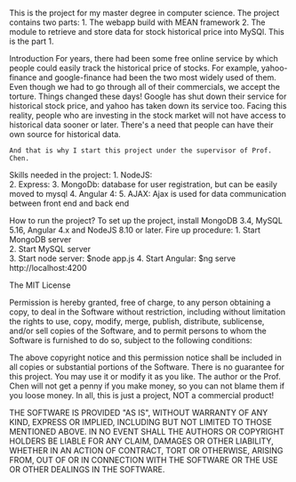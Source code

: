 
This is the project for my master degree in computer science. The project contains
two parts:
    1. The webapp build with MEAN framework
    2. The module to retrieve and store data for stock historical price into MySQl.
This is the part 1.

Introduction
    For years, there had been some free online service by which people could easily track
the historical price of stocks. For example, yahoo-finance and google-finance had
been the two most widely used of them. Even though we had to go through all
of their commercials, we accept the torture.
    Things changed these days! Google has shut down their service for historical
stock price, and yahoo has taken down its service too.
    Facing this reality, people who are investing in the stock market will not have
access to historical data sooner or later. There's a need that people can have
their own source for historical data.

    And that is why I start this project under the supervisor of Prof. Chen.

Skills needed in the project:
    1. NodeJS:  
    2. Express:
    3. MongoDb: database for user registration, but can be easily moved to mysql
    4. Angular 4:
    5. AJAX:    Ajax is used for data communication between front end and back end


How to run the project?
    To set up the project, install MongoDB 3.4, MySQL 5.16, Angular 4.x and
    NodeJS 8.10 or later.
    Fire up procedure:
        1. Start MongoDB server  
        2. Start MySQL server  
        3. Start node server: $node app.js
        4. Start Angular: $ng serve
            http://localhost:4200


The MIT License

Permission is hereby granted, free of charge, to any person obtaining a copy, to
deal in the Software without restriction, including without limitation the rights
to use, copy, modify, merge, publish, distribute, sublicense, and/or sell
copies of the Software, and to permit persons to whom the Software is
furnished to do so, subject to the following conditions:

The above copyright notice and this permission notice shall be included in
all copies or substantial portions of the Software. There is no guarantee for this
project. You may use it or modify it as you like. The author or the Prof. Chen
will not get a penny if you make money, so you can not blame them if you loose money.
In all, this is just a project, NOT a commercial product!

THE SOFTWARE IS PROVIDED "AS IS", WITHOUT WARRANTY OF ANY KIND, EXPRESS OR
IMPLIED, INCLUDING BUT NOT LIMITED TO THOSE MENTIONED ABOVE. IN NO EVENT SHALL THE
AUTHORS OR COPYRIGHT HOLDERS BE LIABLE FOR ANY CLAIM, DAMAGES OR OTHER
LIABILITY, WHETHER IN AN ACTION OF CONTRACT, TORT OR OTHERWISE, ARISING FROM,
OUT OF OR IN CONNECTION WITH THE SOFTWARE OR THE USE OR OTHER DEALINGS IN
THE SOFTWARE.
